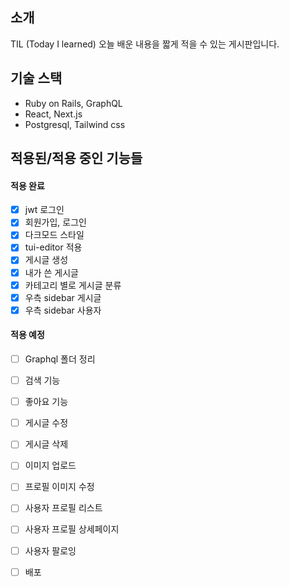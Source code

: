 ## 소개

TIL (Today I learned) 오늘 배운 내용을 짧게 적을 수 있는 게시판입니다.

## 기술 스택

- Ruby on Rails, GraphQL
- React, Next.js
- Postgresql, Tailwind css

## 적용된/적용 중인 기능들

#### 적용 완료

- [x] jwt 로그인
- [x] 회원가입, 로그인
- [x] 다크모드 스타일
- [x] tui-editor 적용
- [x] 게시글 생성
- [x] 내가 쓴 게시글
- [x] 카테고리 별로 게시글 분류
- [x] 우측 sidebar 게시글
- [x] 우측 sidebar 사용자

#### 적용 예정

- [ ] Graphql 폴더 정리

- [ ] 검색 기능
- [ ] 좋아요 기능
- [ ] 게시글 수정
- [ ] 게시글 삭제

- [ ] 이미지 업로드
- [ ] 프로필 이미지 수정
- [ ] 사용자 프로필 리스트
- [ ] 사용자 프로필 상세페이지
- [ ] 사용자 팔로잉

- [ ] 배포
